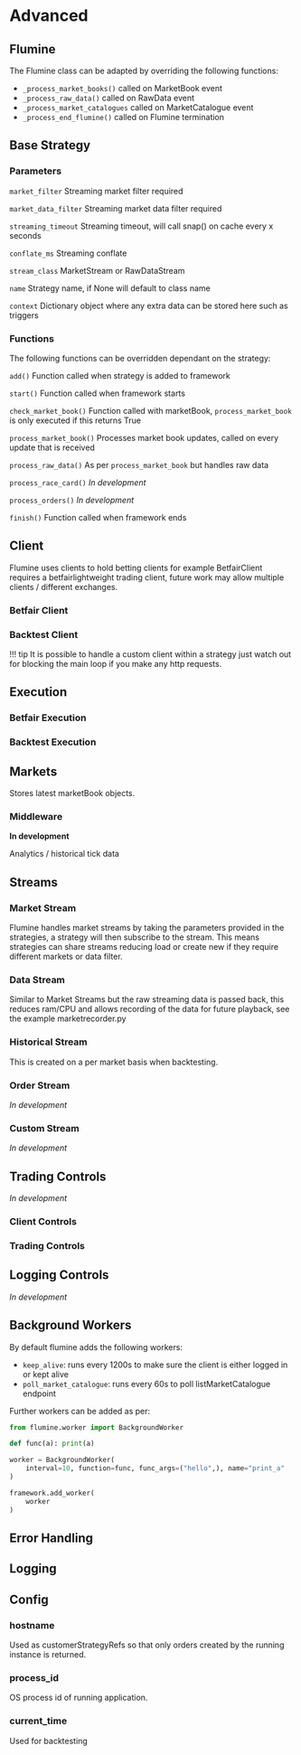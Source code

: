 # Advanced

## Flumine

The Flumine class can be adapted by overriding the following functions:

- `_process_market_books()` called on MarketBook event
- `_process_raw_data()` called on RawData event
- `_process_market_catalogues` called on MarketCatalogue event
- `_process_end_flumine()` called on Flumine termination

## Base Strategy
### Parameters

`market_filter` Streaming market filter required

`market_data_filter` Streaming market data filter required

`streaming_timeout` Streaming timeout, will call snap() on cache every x seconds

`conflate_ms` Streaming conflate

`stream_class` MarketStream or RawDataStream

`name` Strategy name, if None will default to class name

`context` Dictionary object where any extra data can be stored here such as triggers

### Functions

The following functions can be overridden dependant on the strategy:

`add()` Function called when strategy is added to framework

`start()` Function called when framework starts

`check_market_book()` Function called with marketBook, `process_market_book` is only executed if this returns True

`process_market_book()` Processes market book updates, called on every update that is received

`process_raw_data()` As per `process_market_book` but handles raw data

`process_race_card()` _In development_

`process_orders()` _In development_

`finish()` Function called when framework ends

## Client

Flumine uses clients to hold betting clients for example BetfairClient requires a betfairlightweight trading client, future work may allow multiple clients / different exchanges. 

### Betfair Client

### Backtest Client

!!! tip
    It is possible to handle a custom client within a strategy just watch out for blocking the main loop if you make any http requests.

## Execution

### Betfair Execution

### Backtest Execution

## Markets

Stores latest marketBook objects.

### Middleware

__In development__

Analytics / historical tick data

## Streams

### Market Stream

Flumine handles market streams by taking the parameters provided in the strategies, a strategy will then subscribe to the stream. This means strategies can share streams reducing load or create new if they require different markets or data filter.

### Data Stream

Similar to Market Streams but the raw streaming data is passed back, this reduces ram/CPU and allows recording of the data for future playback, see the example marketrecorder.py

### Historical Stream

This is created on a per market basis when backtesting.

### Order Stream

_In development_

### Custom Stream

_In development_

## Trading Controls

_In development_

### Client Controls

### Trading Controls

## Logging Controls

_In development_

## Background Workers

By default flumine adds the following workers:
 
- `keep_alive`: runs every 1200s to make sure the client is either logged in or kept alive
- `poll_market_catalogue`: runs every 60s to poll listMarketCatalogue endpoint


Further workers can be added as per:

```python
from flumine.worker import BackgroundWorker

def func(a): print(a)

worker = BackgroundWorker(
    interval=10, function=func, func_args=("hello",), name="print_a"
)

framework.add_worker(
    worker
)
```

## Error Handling

## Logging


## Config

### hostname

Used as customerStrategyRefs so that only orders created by the running instance is returned.

### process_id

OS process id of running application.

### current_time

Used for backtesting
